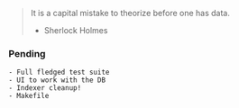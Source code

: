 
> It is a capital mistake to theorize before one has data.
> - Sherlock Holmes
   
### Pending
    - Full fledged test suite
    - UI to work with the DB
    - Indexer cleanup! 
    - Makefile
